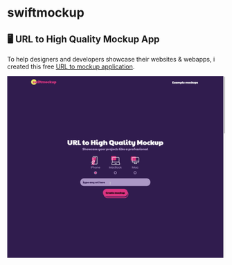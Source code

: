 # swiftmockup
## 🖥 URL to High Quality Mockup App

To help designers and developers showcase their websites & webapps, i created this free [URL to mockup application](https://www.swiftmockup.com).

![Demo Image](appdemo.gif)

